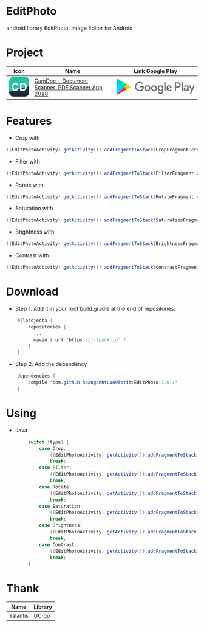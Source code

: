 # EditPhoto

android library EditPhoto. Image Editor for Android

# Project

Icon | Name | Link Google Play
------------ | ------------ | -------------
[<img src="/store/ic_launcher.png">](https://play.google.com/store/apps/details?id=com.hoanganhtuan95ptit.camdoc_productivity) | [CamDoc - Document Scanner, PDF Scanner App 2018](https://play.google.com/store/apps/details?id=com.hoanganhtuan95ptit.camdoc_productivity) | [<img src="/store/Store.png">](https://play.google.com/store/apps/details?id=com.hoanganhtuan95ptit.camdoc_productivity)


# ️Features 
* Crop with 
```java
((EditPhotoActivity) getActivity()).addFragmentToStack(CropFragment.create(inputUrl, this));
```
* Filter with 
```java
((EditPhotoActivity) getActivity()).addFragmentToStack(FilterFragment.create(inputUrl, this));
```
* Rotate with 
```java
((EditPhotoActivity) getActivity()).addFragmentToStack(RotateFragment.create(inputUrl, this));
```
* Saturation with 
```java
((EditPhotoActivity) getActivity()).addFragmentToStack(SaturationFragment.create(inputUrl, this));
```
* Brightness with 
```java
((EditPhotoActivity) getActivity()).addFragmentToStack(BrightnessFragment.create(inputUrl, this));
```
* Contrast with 
```java
((EditPhotoActivity) getActivity()).addFragmentToStack(ContrastFragment.create(inputUrl, this));
```


# Download

* Step 1. Add it in your root build.gradle at the end of repositories:
```java
    allprojects {
        repositories {
          ...
          maven { url 'https://jitpack.io' }
        }
    }
```
* Step 2. Add the dependency
```java
    dependencies {
        compile 'com.github.hoanganhtuan95ptit:EditPhoto:1.0.1'
    }
```

# Using

* Java

```java
        switch (type) {
            case Crop:
                ((EditPhotoActivity) getActivity()).addFragmentToStack(CropFragment.create(inputUrl, this));
                break;
            case Filter:
                ((EditPhotoActivity) getActivity()).addFragmentToStack(FilterFragment.create(inputUrl, this));
                break;
            case Rotate:
                ((EditPhotoActivity) getActivity()).addFragmentToStack(RotateFragment.create(inputUrl, this));
                break;
            case Saturation:
                ((EditPhotoActivity) getActivity()).addFragmentToStack(SaturationFragment.create(inputUrl, this));
                break;
            case Brightness:
                ((EditPhotoActivity) getActivity()).addFragmentToStack(BrightnessFragment.create(inputUrl, this));
                break;
            case Contrast:
                ((EditPhotoActivity) getActivity()).addFragmentToStack(ContrastFragment.create(inputUrl, this));
                break;
        }
```
# Thank 

 Name | Library
------------ | -------------
Yalantis | [UCrop](https://github.com/Yalantis/uCrop) 
